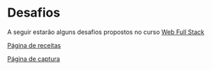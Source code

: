 # Desafios
A seguir estarão alguns desafios propostos no curso <a href="https://programadorbr.com">Web Full Stack</a>

<a href="pagina-de-receitas">Página de receitas</a>

<a href="pagina-de-captura">Página de captura</a>


